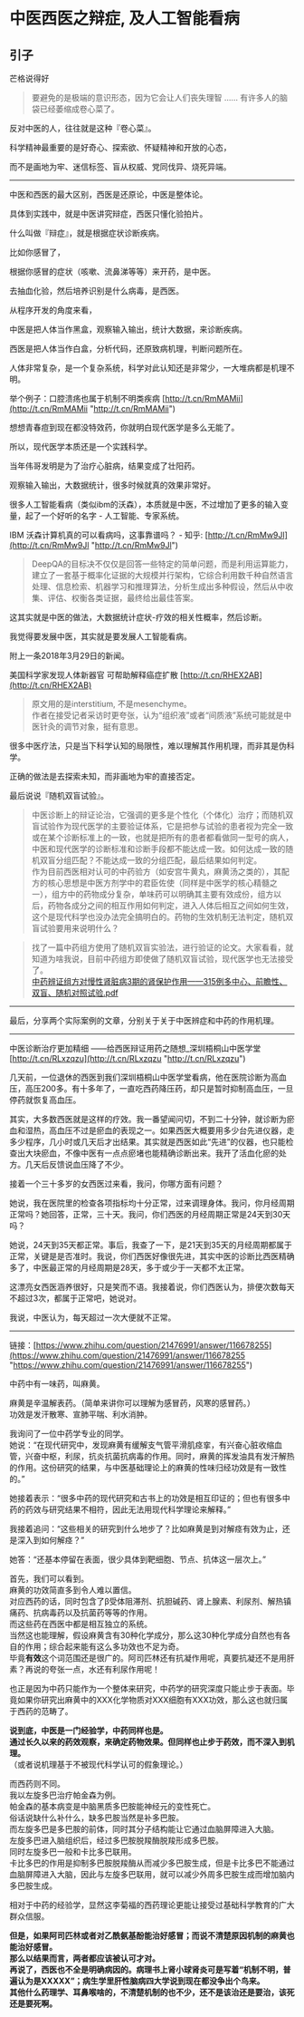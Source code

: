 # 中医西医之辩症, 及人工智能看病
## 引子

芒格说得好

> 要避免的是极端的意识形态，因为它会让人们丧失理智 …… 有许多人的脑袋已经萎缩成卷心菜了。

反对中医的人，往往就是这种『卷心菜』。

科学精神最重要的是好奇心、探索欲、怀疑精神和开放的心态，

而不是画地为牢、迷信标签、盲从权威、党同伐异、烧死异端。

---

中医和西医的最大区别，西医是还原论，中医是整体论。

具体到实践中，就是中医讲究辩症，西医只懂化验拍片。

什么叫做『辩症』，就是根据症状诊断疾病。

比如你感冒了，

根据你感冒的症状（咳嗽、流鼻涕等等）来开药，是中医。

去抽血化验，然后培养识别是什么病毒，是西医。

从程序开发的角度来看，

中医是把人体当作黑盒，观察输入输出，统计大数据，来诊断疾病。

西医是把人体当作白盒，分析代码，还原致病机理，判断问题所在。

人体非常复杂，是一个复杂系统，科学对此认知还是非常少，一大堆病都是机理不明。

举个例子：口腔溃疡也属于机制不明类疾病 [http://t.cn/RmMAMii](http://t.cn/RmMAMii "http://t.cn/RmMAMii")

想想青春痘到现在都没特效药，你就明白现代医学是多么无能了。

所以，现代医学本质还是一个实践科学。

当年伟哥发明是为了治疗心脏病，结果变成了壮阳药。

观察输入输出，大数据统计，很多时候就真的效果非常好。

很多人工智能看病（类似ibm的沃森），本质就是中医，不过增加了更多的输入变量，起了一个好听的名字 - 人工智能、专家系统。

IBM 沃森计算机真的可以看病吗，这事靠谱吗？ - 知乎: [http://t.cn/RmMw9Jl](http://t.cn/RmMw9Jl "http://t.cn/RmMw9Jl")

> DeepQA的目标决不仅仅是回答一些特定的简单问题，而是利用运算能力，建立了一套基于概率化证据的大规模并行架构，它综合利用数千种自然语言处理、信息检索、机器学习和推理算法，分析生成出多种假设，然后从中收集、评估、权衡各类证据，最终给出最佳答案。

这其实就是中医的做法，大数据统计症状-疗效的相关性概率，然后诊断。

我觉得要发展中医，其实就是要发展人工智能看病。

附上一条2018年3月29日的新闻。

美国科学家发现人体新器官 可帮助解释癌症扩散 [http://t.cn/RHEX2AB](http://t.cn/RHEX2AB)

> 原文用的是interstitium, 不是mesenchyme。  
> 作者在接受记者采访时更夸张，认为“组织液”或者“间质液”系统可能就是中医针灸的调节对象，挺有意思。

很多中医疗法，只是当下科学认知的局限性，难以理解其作用机理，而非其是伪科学。

正确的做法是去探索未知，而非画地为牢的直接否定。

最后说说『随机双盲试验』。

> 中医诊断上的辩证论治，它强调的更多是个性化（个体化）治疗；而随机双盲试验作为现代医学的主要验证体系，它是把参与试验的患者视为完全一致或在某个诊断标准上的一致，也就是把所有的患者都看做同一型号的病人，中医和现代医学的诊断标准和诊断手段都不能达成一致。如何达成一致的随机双盲分组匹配？不能达成一致的分组匹配，最后结果如何判定。  
> 作为目前西医相对认可的中药验方（如安宫牛黄丸，麻黄汤之类的），其配方的核心思想是中医方剂学中的君臣佐使（同样是中医学的核心精髓之一），组方中的药物成分复杂，单味药可以明确其主要有效成份，组方以后，药物各成分之间的相互作用如何判定，进入人体后相互之间如何生效，这个是现代科学也没办法完全搞明白的。药物的生效机制无法判定，随机双盲试验要用来说明什么？

> 找了一篇中药组方使用了随机双盲实验法，进行验证的论文。大家看看，就知道为啥我说，目前中药组方即使做了随机双盲试验，现代医学也无法接受了。  
> [中药辨证组方对慢性肾脏病3期的肾保护作用——315例多中心、前瞻性、双盲、随机对照试验.pdf](https://link.zhihu.com/?target=http%3A//www.doc88.com/p-8806854857312.html)

  

---

最后，分享两个实际案例的文章，分别关于关于中医辨症和中药的作用机理。

---

中医诊断治疗更加精细 ——给西医辩证用药之随想_深圳梧桐山中医学堂 [http://t.cn/RLxzqzu](http://t.cn/RLxzqzu "http://t.cn/RLxzqzu")

几天前，一位退休的西医到我们深圳梧桐山中医学堂看病，他在医院诊断为高血压，高压200多。有十多年了，一直吃西药降压药，却只是暂时抑制高血压，一旦停药就恢复高血压。

其实，大多数西医就是这样的疗效。我一番望闻问切，不到二十分钟，就诊断为瘀血和湿热，高血压不过是瘀血的表现之一。如果西医大概要用多少台先进仪器，走多少程序，几小时或几天后才出结果。其实就是西医如此“先进”的仪器，也只能检查出大块瘀血，不像中医有一点点瘀堵也能精确诊断出来。我开了活血化瘀的处方。几天后反馈说血压降了不少。

接着一个三十多岁的女西医过来看，我问，你哪方面有问题？

她说，我在医院里的检查各项指标均十分正常，过来调理身体。我问，你月经周期正常吗？她回答，正常，三十天。我问，你们西医的月经周期正常是24天到30天吗？

她说，24天到35天都正常。事后，我查了一下，是21天到35天的月经周期都属于正常，关键是是否准时。我说，你们西医好像很先进，其实中医的诊断比西医精确多了，中医最正常的月经周期是28天，多于或少于一天都不太正常。

这漂亮女西医涵养很好，只是笑而不语。我接着说，你们西医认为，排便次数每天不超过3次，都属于正常吧，她说对。

我说，中医认为，每天超过一次大便就不正常。

---

链接：[https://www.zhihu.com/question/21476991/answer/116678255](https://www.zhihu.com/question/21476991/answer/116678255 "https://www.zhihu.com/question/21476991/answer/116678255")

中药中有一味药，叫麻黄。

麻黄是辛温解表药。（简单来讲你可以理解为感冒药，风寒的感冒药。）  
功效是发汗散寒、宣肺平喘、利水消肿。

我询问了一位中药学专业的同学。  
她说：“在现代研究中，发现麻黄有缓解支气管平滑肌痉挛，有兴奋心脏收缩血管，兴奋中枢，利尿，抗炎抗菌抗病毒的作用。同时，麻黄的挥发油具有发汗解热的作用。这份研究的结果，与中医基础理论上的麻黄的性味归经功效是有一致性的。”

她接着表示：“很多中药的现代研究和古书上的功效是相互印证的；但也有很多中药的药效与研究结果不相符，因此无法用现代科学理论来解释。”

我接着追问：“这些相关的研究到什么地步了？比如麻黄是到对解痉有效为止，还是深入到如何解痉？”

她答：“还基本停留在表面，很少具体到靶细胞、节点、抗体这一层次上。”

首先，我们可以看到。  
麻黄的功效简直多到令人难以置信。  
对应西药的话，同时包含了β受体阻滞剂、抗胆碱药、肾上腺素、利尿剂、解热镇痛药、抗病毒药以及抗菌药等等的作用。  
而这些药在西医中都是相互独立的系统。  
当然这也能理解，假设麻黄含有30种化学成分，那么这30种化学成分自然也有各自的作用；综合起来能有这么多功效也不足为奇。  
毕竟**有效**这个词范围还是很广的。阿司匹林还有抗凝作用呢，真要抗凝还不是用肝素？再说的夸张一点，水还有利尿作用呢！

也正是因为中药只能作为一个整体来研究，中药学的研究深度只能止步于表面。毕竟如果你研究出麻黄中的XXX化学物质对XXX细胞有XXX功效，那么这也就归属于西药的范畴了。

**说到底，中医是一门经验学，中药同样也是。**  
**通过长久以来的药效观察，来确定药物效果。但同样也止步于药效，而不深入到机理。**  
（或者说机理基于不被现代科学认可的假象理论。）

而西药则不同。  
我以左旋多巴治疗帕金森为例。  
帕金森的基本病变是中脑黑质多巴胺能神经元的变性死亡。  
俗话说缺什么补什么，缺多巴胺当然是补多巴胺。  
而左旋多巴是多巴胺的前体，同时其分子结构能让它通过血脑屏障进入大脑。  
左旋多巴进入脑组织后，经过多巴胺脱羧酶脱羧形成多巴胺。  
同时左旋多巴一般和卡比多巴联用。  
卡比多巴的作用是抑制多巴胺脱羧酶从而减少多巴胺生成，但是卡比多巴不能通过血脑屏障进入大脑，因此与左旋多巴联用，就可以减少外周多巴胺生成而增加脑内多巴胺生成。

相对于中药的经验学，显然这李菊福的西药理论更能让接受过基础科学教育的广大群众信服。

**但是，如果阿司匹林或者对乙酰氨基酚能治好感冒；而说不清楚原因机制的麻黄也能治好感冒。  
那么以结果而言，两者都应该被认可才对。  
再说了，西医也不全是明确病因的。病理书上肾小球肾炎可是写着“机制不明，普遍认为是XXXXX”；病生学里肝性脑病四大学说到现在都没争出个鸟来。  
其他什么药理学、耳鼻喉啥的，不清楚机制的也不少，还不是该治还是要治，该死还是要死啊。**
